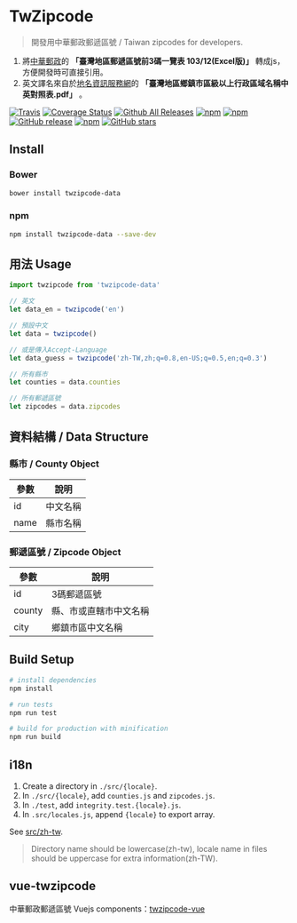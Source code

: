 # TwZipcode
> 開發用中華郵政郵遞區號 / Taiwan zipcodes for developers.

1. 將[中華郵政](https://www.post.gov.tw)的 **「臺灣地區郵遞區號前3碼一覽表 103/12(Excel版)」** 轉成js，方便開發時可直接引用。
2. 英文譯名來自於[地名資訊服務網](gn.moi.gov.tw)的 **「臺灣地區鄉鎮市區級以上行政區域名稱中英對照表.pdf」** 。

[![Travis](https://img.shields.io/travis/yyc1217/twzipcode-data.svg)](https://travis-ci.org/yyc1217/twzipcode-data)
[![Coverage Status](https://coveralls.io/repos/github/yyc1217/twzipcode-data/badge.svg?branch=master)](https://coveralls.io/r/yyc1217/twzipcode-data)
[![Github All Releases](https://img.shields.io/github/downloads/yyc1217/twzipcode-data/total.svg)](https://github.com/yyc1217/twzipcode-data/releases)
[![npm](https://img.shields.io/npm/dt/twzipcode-data.svg)](https://www.npmjs.com/package/twzipcode-data)
[![npm](https://img.shields.io/npm/v/twzipcode-data.svg)](https://www.npmjs.com/package/twzipcode-data)
[![GitHub release](https://img.shields.io/github/release/yyc1217/twzipcode-data.svg)](https://github.com/yyc1217/twzipcode-data/releases)
[![npm](https://img.shields.io/npm/l/twzipcode-data.svg)](https://github.com/yyc1217/twzipcode-data)
[![GitHub stars](https://img.shields.io/github/stars/yyc1217/twzipcode-data.svg?style=social&label=Star)](https://github.com/yyc1217/twzipcode-data)

## Install

### Bower
```sh
bower install twzipcode-data
```

### npm
```sh
npm install twzipcode-data --save-dev
```

## 用法 Usage
```javascript
import twzipcode from 'twzipcode-data'

// 英文
let data_en = twzipcode('en')

// 預設中文
let data = twzipcode()

// 或是傳入Accept-Language
let data_guess = twzipcode('zh-TW,zh;q=0.8,en-US;q=0.5,en;q=0.3')

// 所有縣市
let counties = data.counties

// 所有郵遞區號
let zipcodes = data.zipcodes

```

## 資料結構 / Data Structure

### 縣市 / County Object
| 參數    | 說明           |
|---------|---------------|
| id      | 中文名稱       |
| name    | 縣市名稱       |

### 郵遞區號 / Zipcode Object
| 參數    | 說明           |
|---------|---------------|
| id      | 3碼郵遞區號    |
| county  | 縣、市或直轄市中文名稱 |
| city    | 鄉鎮市區中文名稱 |

## Build Setup

``` bash
# install dependencies
npm install

# run tests
npm run test

# build for production with minification
npm run build
```

## i18n
1. Create a directory in `./src/{locale}`.
2. In `./src/{locale}`, add `counties.js` and `zipcodes.js`.
3. In `./test`, add `integrity.test.{locale}.js`.
4. In `.src/locales.js`, append `{locale}` to export array.

See [src/zh-tw](src/zh-tw).

> Directory name should be lowercase(zh-tw), locale name in files should be uppercase for extra information(zh-TW).

## vue-twzipcode
中華郵政郵遞區號 Vuejs components：[twzipcode-vue](https://github.com/yyc1217/twzipcode-vue)
